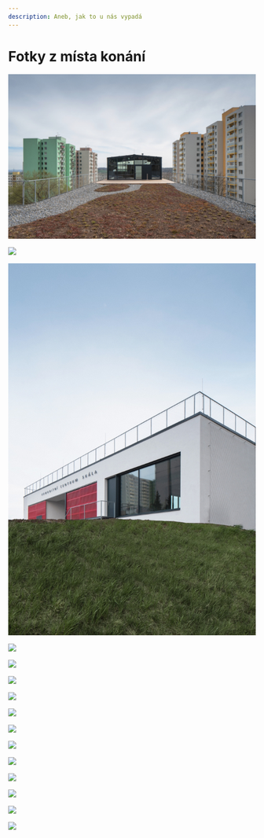 ```yaml
---
description: Aneb, jak to u nás vypadá
---
```


# Fotky z místa konání

![](../../../.gitbook/assets/image.png)

![](../../../.gitbook/assets/picture\_7320\_3.jpg-1600x1200-komunitni-centrum-skala-brno-novy-liskovec.jpg)

<div align="center">

<img src="../../../.gitbook/assets/picture_7320_4.jpg-1600x1200-komunitni-centrum-skala-brno-novy-liskovec.jpg" alt="">

</div>

![](../../../.gitbook/assets/picture\_7320\_10.jpg-1600x1200-komunitni-centrum-skala-brno-novy-liskovec.jpg)

![](../../../.gitbook/assets/picture\_7320\_11.jpg-1600x1200-komunitni-centrum-skala-brno-novy-liskovec.jpg)

![](../../../.gitbook/assets/picture\_7320\_12.jpg-1600x1200-komunitni-centrum-skala-brno-novy-liskovec.jpg)

![](../../../.gitbook/assets/picture\_7320\_16.jpg-1600x1200-komunitni-centrum-skala-brno-novy-liskovec.jpg)

![](../../../.gitbook/assets/picture\_7320\_17.jpg-1600x1200-komunitni-centrum-skala-brno-novy-liskovec.jpg)

![](../../../.gitbook/assets/picture\_7320\_18.jpg-1600x1200-komunitni-centrum-skala-brno-novy-liskovec.jpg)

![](../../../.gitbook/assets/picture\_7320\_19.jpg-1600x1200-komunitni-centrum-skala-brno-novy-liskovec.jpg)

![](../../../.gitbook/assets/picture\_7320\_23.jpg-1600x1200-komunitni-centrum-skala-brno-novy-liskovec.jpg)

![](../../../.gitbook/assets/picture\_7320\_25.jpg-1600x1200-komunitni-centrum-skala-brno-novy-liskovec.jpg)

![](../../../.gitbook/assets/picture\_7320\_28.jpg-1600x1200-komunitni-centrum-skala-brno-novy-liskovec.jpg)

![](../../../.gitbook/assets/picture\_7320\_29.jpg-1600x1200-komunitni-centrum-skala-brno-novy-liskovec.jpg)

![](../../../.gitbook/assets/picture\_7320\_30.jpg-1600x1200-komunitni-centrum-skala-brno-novy-liskovec.jpg)
